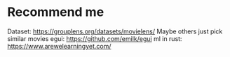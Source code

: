 # Recommend me

Dataset: https://grouplens.org/datasets/movielens/
Maybe others
just pick similar movies
egui: https://github.com/emilk/egui
ml in rust: https://www.arewelearningyet.com/
